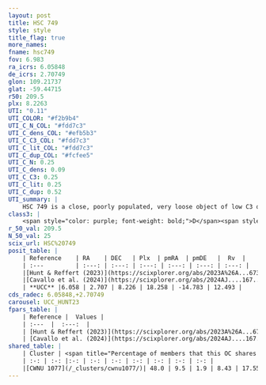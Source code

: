 ```yaml
---
layout: post
title: HSC 749
style: style
title_flag: true
more_names: 
fname: hsc749
fov: 6.983
ra_icrs: 6.05848
de_icrs: 2.70749
glon: 109.21737
glat: -59.44715
r50: 209.5
plx: 8.2263
UTI: "0.11"
UTI_COLOR: "#f2b9b4"
UTI_C_N_COL: "#fdd7c3"
UTI_C_dens_COL: "#efb5b3"
UTI_C_C3_COL: "#fdd7c3"
UTI_C_lit_COL: "#fdd7c3"
UTI_C_dup_COL: "#fcfee5"
UTI_C_N: 0.25
UTI_C_dens: 0.09
UTI_C_C3: 0.25
UTI_C_lit: 0.25
UTI_C_dup: 0.52
UTI_summary: |
    HSC 749 is a close, poorly populated, very loose object of low C3 quality. It was recently reported in the literature.<br><br>This is likely a unique object, which shares a moderate percentage of members with at least one previously reported entry.
class3: |
    <span style="color: purple; font-weight: bold;">D</span><span style="color: #FFC300; font-weight: bold;">B</span>
r_50_val: 209.5
N_50_val: 25
scix_url: HSC%20749
posit_table: |
    | Reference    | RA    | DEC   | Plx  | pmRA  | pmDE   |  Rv  |
    | :---         | :---: | :---: | :---: | :---: | :---: | :---: |
    |[Hunt & Reffert (2023)](https://scixplorer.org/abs/2023A%26A...673A.114H) | 358.47 | 3.455 | 8.128 | 18.061 | -13.839 | 16.442 |
    |[Cavallo et al. (2024)](https://scixplorer.org/abs/2024AJ....167...12C) | 5.95 | 2.012 | 8.109 | -- | -- | -- |
    | **UCC** |6.058 | 2.707 | 8.226 | 18.258 | -14.783 | 12.493 | 
cds_radec: 6.05848,+2.70749
carousel: UCC_HUNT23
fpars_table: |
    | Reference |  Values |
    | :---  |  :---:  |
    | [Hunt & Reffert (2023)](https://scixplorer.org/abs/2023A%26A...673A.114H) | `AV50=0.069, diffAV50=0.452, MOD50=5.387, logAge50=8.354` |
    | [Cavallo et al. (2024)](https://scixplorer.org/abs/2024AJ....167...12C) | `AV50=0.5, dMod50=5.51, logAge50=8.49, [Fe/H]50=0.17` |
shared_table: |
    | Cluster | <span title="Percentage of members that this OC shares with the ones listed">%</span>   | RA   | DEC   | Plx   | pmRA  | pmDE  | Rv | UTI |
    | :-: | :-: |:-: | :-: | :-: | :-: | :-: | :-: | :-: |
    |[CWNU 1077](/_clusters/cwnu1077/)| 48.0 | 9.5 | 1.9 | 8.43 | 17.55 | -14.39 | 15.68 |0.17 |
---
```

